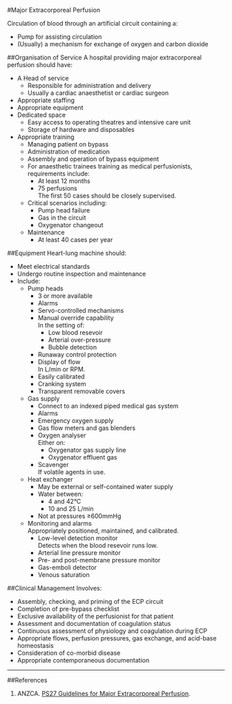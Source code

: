 #Major Extracorporeal Perfusion

Circulation of blood through an artificial circuit containing a:
* Pump for assisting circulation
* (Usually) a mechanism for exchange of oxygen and carbon dioxide

##Organisation of Service
A hospital providing major extracorporeal perfusion should have:
* A Head of service
	* Responsible for administration and delivery
	* Usually a cardiac anaesthetist or cardiac surgeon
* Appropriate staffing
* Appropriate equipment
* Dedicated space
	* Easy access to operating theatres and intensive care unit
	* Storage of hardware and disposables
* Appropriate training
	* Managing patient on bypass
	* Administration of medication
	* Assembly and operation of bypass equipment
	* For anaesthetic trainees training as medical perfusionists, requirements include:
		* At least 12 months
		* 75 perfusions  
		The first 50 cases should be closely supervised.
	* Critical scenarios including:
		* Pump head failure
		* Gas in the circuit
		* Oxygenator changeout
	* Maintenance
		* At least 40 cases per year

##Equipment
Heart-lung machine should:
* Meet electrical standards
* Undergo routine inspection and maintenance
* Include:
	* Pump heads  
		* 3 or more available
		* Alarms
		* Servo-controlled mechanisms
		* Manual override capability  
		In the setting of:
			* Low blood resevoir
			* Arterial over-pressure
			* Bubble detection
		* Runaway control protection
		* Display of flow  
		In L/min or RPM.
		* Easily calibrated
		* Cranking system
		* Transparent removable covers
	* Gas supply
		* Connect to an indexed piped medical gas system
		* Alarms
		* Emergency oxygen supply
		* Gas flow meters and gas blenders
		* Oxygen analyser  
		Either on:
			* Oxygenator gas supply line
			* Oxygenator effluent gas
		* Scavenger  
		If volatile agents in use.
	* Heat exchanger  
		* May be external or self-contained water supply  
		* Water between:
			* 4 and 42°C
			* 10 and 25 L/min
		* Not at pressures ≥600mmHg
	* Monitoring and alarms  
	Appropriately positioned, maintained, and calibrated.
		* Low-level detection monitor  
		Detects when the blood resevoir runs low.
		* Arterial line pressure monitor
		* Pre- and post-membrane pressure monitor
		* Gas-emboli detector
		* Venous saturation

##Clinical Management
Involves:
* Assembly, checking, and priming of the ECP circuit
* Completion of pre-bypass checklist
* Exclusive availability of the perfusionist for that patient
* Assessment and documentation of coagulation status
* Continuous assessment of physiology and coagulation during ECP
* Appropriate flows, perfusion pressures, gas exchange, and acid-base homeostasis
* Consideration of co-morbid disease
* Appropriate contemporaneous documentation

---

##References
1. ANZCA. [PS27 Guidelines for Major Extracorporeal Perfusion](http://www.anzca.edu.au/Documents/ps27-2015-guidelines-for-major-extracorporeal-perf.pdf).